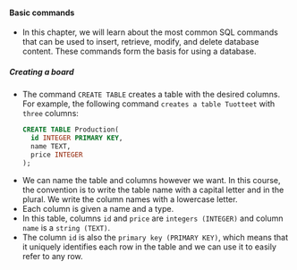 #### Basic commands
- In this chapter, we will learn about the most common SQL commands that can be used to insert, retrieve, modify, and delete database content. These commands form the basis for using a database.
##### Creating a board
- The command `CREATE TABLE` creates a table with the desired columns. For example, the following command `creates a table Tuotteet` with `three` columns:
  ```sql
  CREATE TABLE Production(
    id INTEGER PRIMARY KEY,
    name TEXT,
    price INTEGER
  );
  ```
- We can name the table and columns however we want. In this course, the convention is to write the table name with a capital letter and in the plural. We write the column names with a lowercase letter.
- Each column is given a name and a type.
- In this table, columns `id` and `price` are `integers (INTEGER)` and column `name` is a `string (TEXT)`.
-  The column `id` is also the `primary key (PRIMARY KEY)`, which means that it uniquely identifies each row in the table and we can use it to easily refer to any row.






